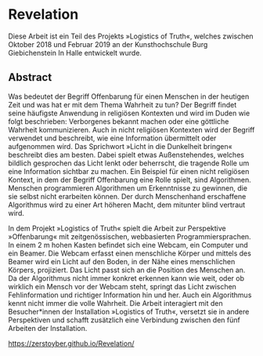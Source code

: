 # Revelation
Diese Arbeit ist ein Teil des Projekts »Logistics of Truth«, welches zwischen Oktober 2018 und Februar 2019 an der Kunsthochschule Burg Giebichenstein In Halle entwickelt wurde.

## Abstract
Was bedeutet der Begriff Offenbarung für einen Menschen in der
heutigen Zeit und was hat er mit dem Thema Wahrheit zu tun?
Der Begriff findet seine häufigste Anwendung in religiösen Kontexten
und wird im Duden wie folgt beschrieben: Verborgenes bekannt
machen oder eine göttliche Wahrheit kommunizieren.
Auch in nicht religiösen Kontexten wird der Begriff verwendet und
beschreibt, wie eine Information übermittelt oder aufgenommen
wird. Das Sprichwort »Licht in die Dunkelheit bringen« beschreibt
dies am besten. Dabei spielt etwas Außenstehendes, welches bildlich
gesprochen das Licht lenkt oder beherrscht, die tragende Rolle
um eine Information sichtbar zu machen.
Ein Beispiel für einen nicht religiösen Kontext, in dem der Begriff Offenbarung
eine Rolle spielt, sind Algorithmen. Menschen programmieren
Algorithmen um Erkenntnisse zu gewinnen, die sie selbst
nicht erarbeiten können. Der durch Menschenhand erschaffene
Algorithmus wird zu einer Art höheren Macht, dem mitunter blind
vertraut wird.

In dem Projekt »Logistics of Truth« spielt die Arbeit zur Perspektive
»Offenbarung« mit zeitgenössischen, webbasierten Programmiersprachen.
In einem 2 m hohen Kasten befindet sich eine Webcam,
ein Computer und ein Beamer. Die Webcam erfasst einen menschliche
Körper und mittels des Beamer wird ein Licht auf den Boden,
in der Nähe eines menschlichen Körpers, projiziert. Das Licht passt
sich an die Position des Menschen an.
Da der Algorithmus nicht immer konkret erkennen kann wie weit,
oder ob wirklich ein Mensch vor der Webcam steht, springt das
Licht zwischen Fehlinformation und richtiger Information hin und
her. Auch ein Algorithmus kennt nicht immer die volle Wahrheit.
Die Arbeit interagiert mit den Besucher*innen der Installation »Logistics
of Truth«, versetzt sie in andere Perspektiven und schafft zusätzlich
eine Verbindung zwischen den fünf Arbeiten der Installation.

https://zerstoyber.github.io/Revelation/


